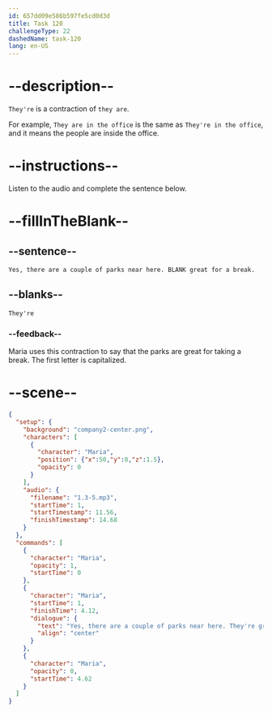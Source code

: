 ```yaml
---
id: 657dd09e586b597fe5cd0d3d
title: Task 120
challengeType: 22
dashedName: task-120
lang: en-US
---
```


<!-- (audio) Maria: Yes, there are a couple of parks near here. They're great for a break. -->

# --description--

`They're` is a contraction of `they are`.

For example, `They are in the office` is the same as `They're in the office`, and it means the people are inside the office.

# --instructions--

Listen to the audio and complete the sentence below.

# --fillInTheBlank--

## --sentence--

`Yes, there are a couple of parks near here. BLANK great for a break.`

## --blanks--

`They're`

### --feedback--

Maria uses this contraction to say that the parks are great for taking a break. The first letter is capitalized.

# --scene--

```json
{
  "setup": {
    "background": "company2-center.png",
    "characters": [
      {
        "character": "Maria",
        "position": {"x":50,"y":0,"z":1.5},
        "opacity": 0
      }
    ],
    "audio": {
      "filename": "1.3-5.mp3",
      "startTime": 1,
      "startTimestamp": 11.56,
      "finishTimestamp": 14.68
    }
  },
  "commands": [
    {
      "character": "Maria",
      "opacity": 1,
      "startTime": 0
    },
    {
      "character": "Maria",
      "startTime": 1,
      "finishTime": 4.12,
      "dialogue": {
        "text": "Yes, there are a couple of parks near here. They're great for a break.",
        "align": "center"
      }
    },
    {
      "character": "Maria",
      "opacity": 0,
      "startTime": 4.62
    }
  ]
}
```
